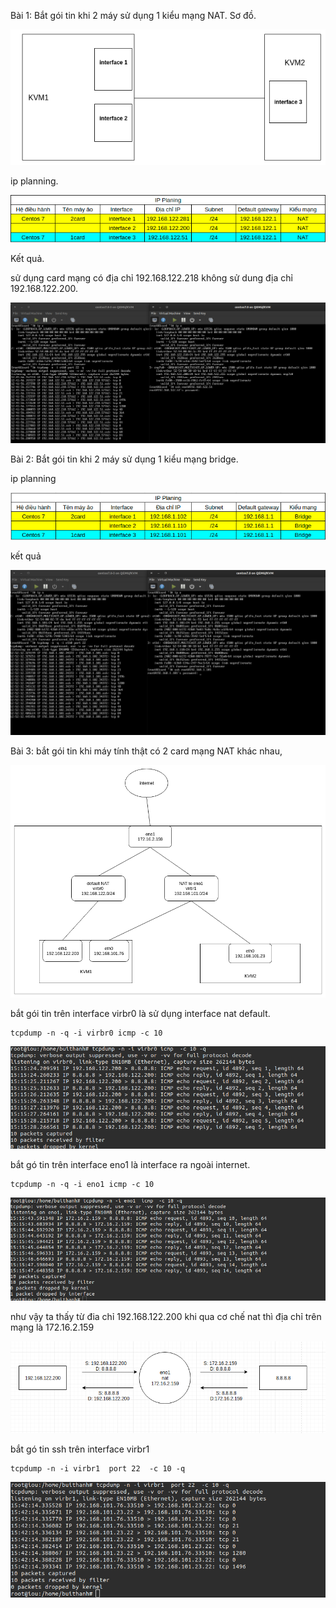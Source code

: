 Bài 1: Bắt gói tin khi 2 máy sử dụng 1 kiểu mạng NAT.
Sơ đồ.

![](anhtcp/anh10.png)

ip planning.

![](anhtcp/anh11.png)

Kết quả.

sử dụng card mạng có địa chỉ 192.168.122.218 không sử dung địa chỉ 192.168.122.200.

![](anhtcp/anh12.png)


Bài 2: Bắt gói tin khi 2 máy sử dụng 1 kiểu mạng bridge.

ip planning

![](anhtcp/anh13.png)

kết quả 

![](anhtcp/anh14.png)

Bài 3: bắt gói tin khi máy tính thật có 2 card mạng NAT khác nhau,

![](anhtcp/anh15.png)

bắt gói tin trên interface virbr0 là sử dụng interface nat default.
```
tcpdump -n -q -i virbr0 icmp -c 10
```
![](anhtcp/anh16.png)

bắt gó tin  trên interface eno1 là interface ra ngoài internet.
```
tcpdump -n -q -i eno1 icmp -c 10
```
![](anhtcp/anh17.png)

như vậy ta thấy từ đia chỉ 192.168.122.200 khi qua cơ chế nat thì địa chỉ trên mạng là 172.16.2.159

![](anhtcp/anh18.png)


bắt gó tin ssh trên interface virbr1 
```
tcpdump -n -i virbr1  port 22  -c 10 -q
```

![](anhtcp/anh19.png)